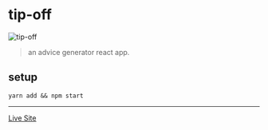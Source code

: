 # tip-off

![tip-off](https://github.com/ann-glitch/tip-off/blob/main/quote.png?raw=true)

> an advice generator react app.

## setup 

```
yarn add && npm start
```
---

[Live Site](https://inquisitive-pithivier-758c44.netlify.app/)